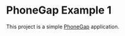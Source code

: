 PhoneGap Example 1
==================

This project is a simple [PhoneGap][1] application.

[1]: http://phonegap.com/
